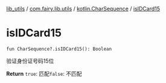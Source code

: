 [lib_utils](../../index.md) / [com.fairy.lib.utils](../index.md) / [kotlin.CharSequence](index.md) / [isIDCard15](./is-i-d-card15.md)

# isIDCard15

`fun CharSequence?.isIDCard15(): Boolean`

验证身份证号码15位

**Return**
`true`: 匹配`false`: 不匹配

